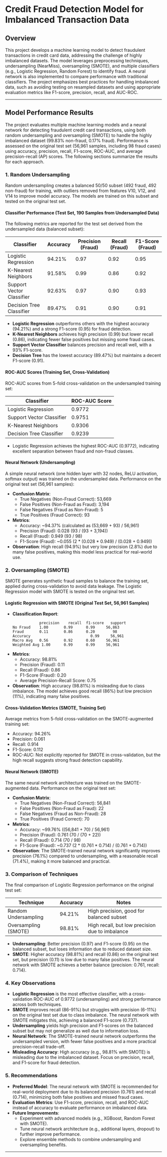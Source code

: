 
# Credit Fraud Detection Model for Imbalanced Transaction Data

## Overview
This project develops a machine learning model to detect fraudulent transactions in credit card data, addressing the challenge of highly imbalanced datasets. The model leverages preprocessing techniques, undersampling (NearMiss), oversampling (SMOTE), and multiple classifiers (e.g., Logistic Regression, Random Forest) to identify fraud. A neural network is also implemented to compare performance with traditional classifiers. The project emphasizes best practices for handling imbalanced data, such as avoiding testing on resampled datasets and using appropriate evaluation metrics like F1-score, precision, recall, and AUC-ROC.

---

## Model Performance Results

The project evaluates multiple machine learning models and a neural network for detecting fraudulent credit card transactions, using both random undersampling and oversampling (SMOTE) to handle the highly imbalanced dataset (99.83% non-fraud, 0.17% fraud). Performance is assessed on the original test set (56,961 samples, including 98 fraud cases) using accuracy, precision, recall, F1-score, ROC-AUC, and average precision-recall (AP) scores. The following sections summarize the results for each approach.

### 1. Random Undersampling
Random undersampling creates a balanced 50/50 subset (492 fraud, 492 non-fraud) for training, with outliers removed from features V10, V12, and V14 to improve model accuracy. The models are trained on this subset and tested on the original test set.

#### Classifier Performance (Test Set, 190 Samples from Undersampled Data)
The following metrics are reported for the test set derived from the undersampled data (balanced subset):

| Classifier                  | Accuracy | Precision (Fraud) | Recall (Fraud) | F1-Score (Fraud) |
|-----------------------------|----------|------------------|----------------|------------------|
| Logistic Regression         | 94.21%   | 0.97             | 0.92           | 0.95             |
| K-Nearest Neighbors         | 91.58%   | 0.99             | 0.86           | 0.92             |
| Support Vector Classifier   | 92.63%   | 0.97             | 0.90           | 0.93             |
| Decision Tree Classifier    | 89.47%   | 0.91             | 0.90           | 0.91             |

- **Logistic Regression** outperforms others with the highest accuracy (94.21%) and a strong F1-score (0.95) for fraud detection.
- **K-Nearest Neighbors** achieves high precision (0.99) but lower recall (0.86), indicating fewer false positives but missing some fraud cases.
- **Support Vector Classifier** balances precision and recall well, with a 93% F1-score.
- **Decision Tree** has the lowest accuracy (89.47%) but maintains a decent F1-score (0.91).

#### ROC-AUC Scores (Training Set, Cross-Validation)
ROC-AUC scores from 5-fold cross-validation on the undersampled training set:

| Classifier                  | ROC-AUC Score |
|-----------------------------|---------------|
| Logistic Regression         | 0.9772        |
| Support Vector Classifier   | 0.9751        |
| K-Nearest Neighbors         | 0.9306        |
| Decision Tree Classifier    | 0.9239        |

- Logistic Regression achieves the highest ROC-AUC (0.9772), indicating excellent separation between fraud and non-fraud classes.

#### Neural Network (Undersampling)
A simple neural network (one hidden layer with 32 nodes, ReLU activation, softmax output) was trained on the undersampled data. Performance on the original test set (56,961 samples):

- **Confusion Matrix**:
  - True Negatives (Non-Fraud Correct): 53,669
  - False Positives (Non-Fraud as Fraud): 3,194
  - False Negatives (Fraud as Non-Fraud): 5
  - True Positives (Fraud Correct): 93
- **Metrics**:
  - Accuracy: ~94.37% (calculated as (53,669 + 93) / 56,961)
  - Precision (Fraud): 0.028 (93 / (93 + 3,194))
  - Recall (Fraud): 0.949 (93 / 98)
  - F1-Score (Fraud): ~0.055 (2 * (0.028 * 0.949) / (0.028 + 0.949))
- **Observation**: High recall (94.9%) but very low precision (2.8%) due to many false positives, making this model less practical for real-world use.

### 2. Oversampling (SMOTE)
SMOTE generates synthetic fraud samples to balance the training set, applied during cross-validation to avoid data leakage. The Logistic Regression model with SMOTE is tested on the original test set.

#### Logistic Regression with SMOTE (Original Test Set, 56,961 Samples)
- **Classification Report**:
  ```
              precision    recall  f1-score   support
  No Fraud    1.00       0.99      0.99     56,863
  Fraud       0.11       0.86      0.20        98
  Accuracy                           0.99     56,961
  Macro Avg   0.56       0.92      0.60     56,961
  Weighted Avg 1.00      0.99      0.99     56,961
  ```
- **Metrics**:
  - Accuracy: 98.81%
  - Precision (Fraud): 0.11
  - Recall (Fraud): 0.86
  - F1-Score (Fraud): 0.20
  - Average Precision-Recall Score: 0.75
- **Observation**: High accuracy (98.81%) is misleading due to class imbalance. The model achieves good recall (86%) but low precision (11%), indicating many false positives.

#### Cross-Validation Metrics (SMOTE, Training Set)
Average metrics from 5-fold cross-validation on the SMOTE-augmented training set:

- Accuracy: 94.26%
- Precision: 0.061
- Recall: 0.914
- F1-Score: 0.112
- ROC-AUC: Not explicitly reported for SMOTE in cross-validation, but the high recall suggests strong fraud detection capability.

#### Neural Network (SMOTE)
The same neural network architecture was trained on the SMOTE-augmented data. Performance on the original test set:

- **Confusion Matrix**:
  - True Negatives (Non-Fraud Correct): 56,841
  - False Positives (Non-Fraud as Fraud): 22
  - False Negatives (Fraud as Non-Fraud): 28
  - True Positives (Fraud Correct): 70
- **Metrics**:
  - Accuracy: ~99.76% ((56,841 + 70) / 56,961)
  - Precision (Fraud): 0.761 (70 / (70 + 22))
  - Recall (Fraud): 0.714 (70 / 98)
  - F1-Score (Fraud): ~0.737 (2 * (0.761 * 0.714) / (0.761 + 0.714))
- **Observation**: The SMOTE-trained neural network significantly improves precision (76.1%) compared to undersampling, with a reasonable recall (71.4%), making it more balanced and practical.

### 3. Comparison of Techniques
The final comparison of Logistic Regression performance on the original test set:

| Technique                | Accuracy  | Notes                                      |
|--------------------------|-----------|--------------------------------------------|
| Random Undersampling     | 94.21%    | High precision, good for balanced subset   |
| Oversampling (SMOTE)     | 98.81%    | High recall, but low precision due to imbalance |

- **Undersampling**: Better precision (0.97) and F1-score (0.95) on the balanced subset, but loses information due to reduced dataset size.
- **SMOTE**: Higher accuracy (98.81%) and recall (0.86) on the original test set, but precision (0.11) is low due to many false positives. The neural network with SMOTE achieves a better balance (precision: 0.761, recall: 0.714).

### 4. Key Observations
- **Logistic Regression** is the most effective classifier, with a cross-validation ROC-AUC of 0.9772 (undersampling) and strong performance across both techniques.
- **SMOTE** improves recall (86-91%) but struggles with precision (6-11%) on the original test set due to class imbalance. The neural network with SMOTE mitigates this, achieving a balanced F1-score (0.737).
- **Undersampling** yields high precision and F1-scores on the balanced subset but may not generalize as well due to information loss.
- **Neural Network**: The SMOTE-trained neural network outperforms the undersampled version, with fewer false positives and a more practical precision-recall trade-off.
- **Misleading Accuracy**: High accuracy (e.g., 98.81% with SMOTE) is misleading due to the imbalanced dataset. Focus on precision, recall, and F1-score for fraud detection.

### 5. Recommendations
- **Preferred Model**: The neural network with SMOTE is recommended for real-world deployment due to its balanced precision (0.761) and recall (0.714), minimizing both false positives and missed fraud cases.
- **Evaluation Metrics**: Use F1-score, precision, recall, and ROC-AUC instead of accuracy to evaluate performance on imbalanced data.
- **Future Improvements**:
  - Experiment with advanced models (e.g., XGBoost, Random Forest with SMOTE).
  - Tune neural network architecture (e.g., additional layers, dropout) to further improve performance.
  - Explore ensemble methods to combine undersampling and oversampling benefits.

---






